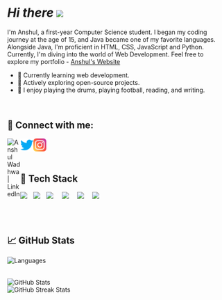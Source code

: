 # ***Hi there*** <img src="https://raw.githubusercontent.com/MartinHeinz/MartinHeinz/master/wave.gif" width="30px">

I'm Anshul, a first-year Computer Science student. I began my coding journey at the age of 15, and Java became one of my favorite languages. Alongside Java, I'm proficient in HTML, CSS, JavaScript and Python. Currently, I'm diving into the world of Web Development. Feel free to explore my portfolio - [Anshul's Website](https://anshul439.github.io/Personal-Website/)

- 🌱 Currently learning web development.
- 🔭 Actively exploring open-source projects.
- 🎨 I enjoy playing the drums, playing football, reading, and writing.

<br>

## 🤝 Connect with me:
<a href="https://www.linkedin.com/in/anshul-wadhwa/"><img align="left" src="https://raw.githubusercontent.com/yushi1007/yushi1007/main/images/linkedin.svg" alt="Anshul Wadhwa | LinkedIn" width="30px"/></a>
<a href="https://www.twitter.com/Anshul_439/"><img align="left" src="https://github.com/Anshul439/Anshul439/blob/main/Images/twitter.png" alt="Anshul Wadhwa | Twitter" width="30px"/></a>
<a href="https://instagram.com/anshul_439"><img align="left" src="https://github.com/Anshul439/Anshul439/blob/main/Images/instagram.png" alt="Anshul Wadhwa | Instagram" width="30px"/></a>

<br>
<br>
<br>

## 💼 Tech Stack
<p>
   <img align="left" src="https://cdn.worldvectorlogo.com/logos/html-1.svg" style="width: 6%;">
   <img align="left" src="https://cdn.worldvectorlogo.com/logos/css-3.svg" style="width: 6%;">
   <img align="left" src="https://cdn.worldvectorlogo.com/logos/bootstrap-4.svg" style="width: 7%;">
   <img align="left" src="https://cdn.worldvectorlogo.com/logos/logo-javascript.svg" style="width: 7%;">
   <img align="left" src="https://cdn.icon-icons.com/icons2/2415/PNG/512/java_original_logo_icon_146458.png" style="width: 7%;">
   <img align="left" src="https://cdn.worldvectorlogo.com/logos/python-5.svg" style="width: 7%;">
</p>

<br>
<br>
<br>
<br>

## 📈 GitHub Stats
<p >
   <img src="https://github-readme-stats.vercel.app/api/top-langs/?username=Anshul439&layout=compact&theme=radical" alt="Languages" style="width: 50%;" >
</p>
   
<br>

<img src="https://github-readme-stats.vercel.app/api?username=Anshul439&show_icons=true&theme=radical" alt="GitHub Stats" align="center" style="width: 50%;">

<br>

<img src="https://github-readme-streak-stats.herokuapp.com/?user=Anshul439&theme=radical" alt="GitHub Streak Stats" style="width: 50%;">







<!--START_SECTION:activity-->
<!-- 1. 🎉 Created a new issue in [Dev-Geeks](https://github.com/pranjay-poddar/Dev-Geeks)
2. 💪 Opened a pull request in [my-repo](https://github.com/your-username/my-repo)
3. 🌟 Starred [another-user/repo](https://github.com/another-user/repo)
4. 🗣 Commented on issue [#123](https://github.com/another-user/repo/issues/123)
5. 🚀 Released version 1.0.0 of [my-package](https://github.com/your-username/my-package) -->
<!--END_SECTION:activity-->

